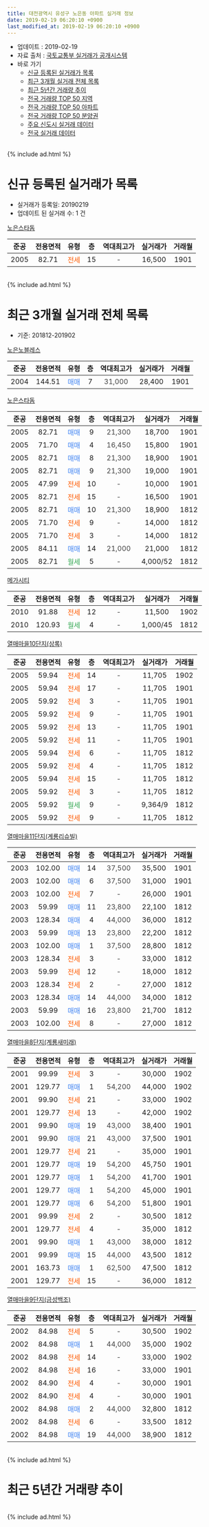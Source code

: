 ```yaml
---
title: 대전광역시 유성구 노은동 아파트 실거래 정보
date: 2019-02-19 06:20:10 +0900
last_modified_at: 2019-02-19 06:20:10 +0900
---
```


* 업데이트 : 2019-02-19
* 자료 출처 : [국토교통부 실거래가 공개시스템](http://rt.molit.go.kr)
* 바로 가기
    * [신규 등록된 실거래가 목록](#신규-등록된-실거래가-목록)
    * [최근 3개월 실거래 전체 목록](#최근-3개월-실거래-전체-목록)
    * [최근 5년간 거래량 추이](#최근-5년간-거래량-추이)
    * [전국 거래량 TOP 50 지역](https://inasie.github.io/apt-trade-info/최근-3개월-전국에서-가장-거래가-많이-발생한-지역)
    * [전국 거래량 TOP 50 아파트](https://inasie.github.io/apt-trade-info/최근-3개월-전국에서-가장-거래가-많이-발생한-아파트)
    * [전국 거래량 TOP 50 분양권](https://inasie.github.io/apt-trade-info/최근-3개월-전국에서-가장-거래가-많이-발생한-분양권)
    * [주요 신도시 실거래 데이터](https://inasie.github.io/apt-trade-info/주요-신도시)
    * [전국 실거래 데이터](https://inasie.github.io/apt-trade-info/전국)
<br>
{% include ad.html %}
<br>

# 신규 등록된 실거래가 목록
* 실거래가 등록일: 20190219
* 업데이트 된 실거래 수: 1 건


[노은스타돔](https://search.naver.com/search.naver?query=%EB%8C%80%EC%A0%84%EA%B4%91%EC%97%AD%EC%8B%9C+%EC%9C%A0%EC%84%B1%EA%B5%AC+%EB%85%B8%EC%9D%80%EB%8F%99+%EB%85%B8%EC%9D%80%EC%8A%A4%ED%83%80%EB%8F%94)

|준공|전용면적|유형|층|역대최고가|실거래가|거래월|
|:---:|:---:|:---:|:---:|:---:|:---:|:---:|
|2005|82.71|<span style="color:#ff5a00">전세</span>|15|<span style="color:#444444">-</span>|16,500|1901|


<br>
{% include ad.html %}
<br>

# 최근 3개월 실거래 전체 목록
* 기준: 201812-201902


[노은노블레스](https://search.naver.com/search.naver?query=%EB%8C%80%EC%A0%84%EA%B4%91%EC%97%AD%EC%8B%9C+%EC%9C%A0%EC%84%B1%EA%B5%AC+%EB%85%B8%EC%9D%80%EB%8F%99+%EB%85%B8%EC%9D%80%EB%85%B8%EB%B8%94%EB%A0%88%EC%8A%A4)

|준공|전용면적|유형|층|역대최고가|실거래가|거래월|
|:---:|:---:|:---:|:---:|:---:|:---:|:---:|
|2004|144.51|<span style="color:#4285f3">매매</span>|7|<span style="color:#444444">31,000</span>|28,400|1901|

[노은스타돔](https://search.naver.com/search.naver?query=%EB%8C%80%EC%A0%84%EA%B4%91%EC%97%AD%EC%8B%9C+%EC%9C%A0%EC%84%B1%EA%B5%AC+%EB%85%B8%EC%9D%80%EB%8F%99+%EB%85%B8%EC%9D%80%EC%8A%A4%ED%83%80%EB%8F%94)

|준공|전용면적|유형|층|역대최고가|실거래가|거래월|
|:---:|:---:|:---:|:---:|:---:|:---:|:---:|
|2005|82.71|<span style="color:#4285f3">매매</span>|9|<span style="color:#444444">21,300</span>|18,700|1901|
|2005|71.70|<span style="color:#4285f3">매매</span>|4|<span style="color:#444444">16,450</span>|15,800|1901|
|2005|82.71|<span style="color:#4285f3">매매</span>|8|<span style="color:#444444">21,300</span>|18,900|1901|
|2005|82.71|<span style="color:#4285f3">매매</span>|9|<span style="color:#444444">21,300</span>|19,000|1901|
|2005|47.99|<span style="color:#ff5a00">전세</span>|10|<span style="color:#444444">-</span>|10,000|1901|
|2005|82.71|<span style="color:#ff5a00">전세</span>|15|<span style="color:#444444">-</span>|16,500|1901|
|2005|82.71|<span style="color:#4285f3">매매</span>|10|<span style="color:#444444">21,300</span>|18,900|1812|
|2005|71.70|<span style="color:#ff5a00">전세</span>|9|<span style="color:#444444">-</span>|14,000|1812|
|2005|71.70|<span style="color:#ff5a00">전세</span>|3|<span style="color:#444444">-</span>|14,000|1812|
|2005|84.11|<span style="color:#4285f3">매매</span>|14|<span style="color:#444444">21,000</span>|21,000|1812|
|2005|82.71|<span style="color:#34a853">월세</span>|5|<span style="color:#444444">-</span>|4,000/52|1812|

[메가시티](https://search.naver.com/search.naver?query=%EB%8C%80%EC%A0%84%EA%B4%91%EC%97%AD%EC%8B%9C+%EC%9C%A0%EC%84%B1%EA%B5%AC+%EB%85%B8%EC%9D%80%EB%8F%99+%EB%A9%94%EA%B0%80%EC%8B%9C%ED%8B%B0)

|준공|전용면적|유형|층|역대최고가|실거래가|거래월|
|:---:|:---:|:---:|:---:|:---:|:---:|:---:|
|2010|91.88|<span style="color:#ff5a00">전세</span>|12|<span style="color:#444444">-</span>|11,500|1902|
|2010|120.93|<span style="color:#34a853">월세</span>|4|<span style="color:#444444">-</span>|1,000/45|1812|

[열매마을10단지(상록)](https://search.naver.com/search.naver?query=%EB%8C%80%EC%A0%84%EA%B4%91%EC%97%AD%EC%8B%9C+%EC%9C%A0%EC%84%B1%EA%B5%AC+%EB%85%B8%EC%9D%80%EB%8F%99+%EC%97%B4%EB%A7%A4%EB%A7%88%EC%9D%8410%EB%8B%A8%EC%A7%80%28%EC%83%81%EB%A1%9D%29)

|준공|전용면적|유형|층|역대최고가|실거래가|거래월|
|:---:|:---:|:---:|:---:|:---:|:---:|:---:|
|2005|59.94|<span style="color:#ff5a00">전세</span>|14|<span style="color:#444444">-</span>|11,705|1902|
|2005|59.94|<span style="color:#ff5a00">전세</span>|17|<span style="color:#444444">-</span>|11,705|1901|
|2005|59.92|<span style="color:#ff5a00">전세</span>|3|<span style="color:#444444">-</span>|11,705|1901|
|2005|59.92|<span style="color:#ff5a00">전세</span>|9|<span style="color:#444444">-</span>|11,705|1901|
|2005|59.92|<span style="color:#ff5a00">전세</span>|13|<span style="color:#444444">-</span>|11,705|1901|
|2005|59.92|<span style="color:#ff5a00">전세</span>|11|<span style="color:#444444">-</span>|11,705|1901|
|2005|59.94|<span style="color:#ff5a00">전세</span>|6|<span style="color:#444444">-</span>|11,705|1812|
|2005|59.92|<span style="color:#ff5a00">전세</span>|4|<span style="color:#444444">-</span>|11,705|1812|
|2005|59.94|<span style="color:#ff5a00">전세</span>|15|<span style="color:#444444">-</span>|11,705|1812|
|2005|59.92|<span style="color:#ff5a00">전세</span>|3|<span style="color:#444444">-</span>|11,705|1812|
|2005|59.92|<span style="color:#34a853">월세</span>|9|<span style="color:#444444">-</span>|9,364/9|1812|
|2005|59.92|<span style="color:#ff5a00">전세</span>|9|<span style="color:#444444">-</span>|11,705|1812|

[열매마을11단지(계룡리슈빌)](https://search.naver.com/search.naver?query=%EB%8C%80%EC%A0%84%EA%B4%91%EC%97%AD%EC%8B%9C+%EC%9C%A0%EC%84%B1%EA%B5%AC+%EB%85%B8%EC%9D%80%EB%8F%99+%EC%97%B4%EB%A7%A4%EB%A7%88%EC%9D%8411%EB%8B%A8%EC%A7%80%28%EA%B3%84%EB%A3%A1%EB%A6%AC%EC%8A%88%EB%B9%8C%29)

|준공|전용면적|유형|층|역대최고가|실거래가|거래월|
|:---:|:---:|:---:|:---:|:---:|:---:|:---:|
|2003|102.00|<span style="color:#4285f3">매매</span>|14|<span style="color:#444444">37,500</span>|35,500|1901|
|2003|102.00|<span style="color:#4285f3">매매</span>|6|<span style="color:#444444">37,500</span>|31,000|1901|
|2003|102.00|<span style="color:#ff5a00">전세</span>|7|<span style="color:#444444">-</span>|26,000|1901|
|2003|59.99|<span style="color:#4285f3">매매</span>|11|<span style="color:#444444">23,800</span>|22,100|1812|
|2003|128.34|<span style="color:#4285f3">매매</span>|4|<span style="color:#444444">44,000</span>|36,000|1812|
|2003|59.99|<span style="color:#4285f3">매매</span>|13|<span style="color:#444444">23,800</span>|22,200|1812|
|2003|102.00|<span style="color:#4285f3">매매</span>|1|<span style="color:#444444">37,500</span>|28,800|1812|
|2003|128.34|<span style="color:#ff5a00">전세</span>|3|<span style="color:#444444">-</span>|33,000|1812|
|2003|59.99|<span style="color:#ff5a00">전세</span>|12|<span style="color:#444444">-</span>|18,000|1812|
|2003|128.34|<span style="color:#ff5a00">전세</span>|2|<span style="color:#444444">-</span>|27,000|1812|
|2003|128.34|<span style="color:#4285f3">매매</span>|14|<span style="color:#444444">44,000</span>|34,000|1812|
|2003|59.99|<span style="color:#4285f3">매매</span>|16|<span style="color:#444444">23,800</span>|21,700|1812|
|2003|102.00|<span style="color:#ff5a00">전세</span>|8|<span style="color:#444444">-</span>|27,000|1812|

[열매마을8단지(계룡새미래)](https://search.naver.com/search.naver?query=%EB%8C%80%EC%A0%84%EA%B4%91%EC%97%AD%EC%8B%9C+%EC%9C%A0%EC%84%B1%EA%B5%AC+%EB%85%B8%EC%9D%80%EB%8F%99+%EC%97%B4%EB%A7%A4%EB%A7%88%EC%9D%848%EB%8B%A8%EC%A7%80%28%EA%B3%84%EB%A3%A1%EC%83%88%EB%AF%B8%EB%9E%98%29)

|준공|전용면적|유형|층|역대최고가|실거래가|거래월|
|:---:|:---:|:---:|:---:|:---:|:---:|:---:|
|2001|99.99|<span style="color:#ff5a00">전세</span>|3|<span style="color:#444444">-</span>|30,000|1902|
|2001|129.77|<span style="color:#4285f3">매매</span>|1|<span style="color:#444444">54,200</span>|44,000|1902|
|2001|99.90|<span style="color:#ff5a00">전세</span>|21|<span style="color:#444444">-</span>|33,000|1902|
|2001|129.77|<span style="color:#ff5a00">전세</span>|13|<span style="color:#444444">-</span>|42,000|1902|
|2001|99.90|<span style="color:#4285f3">매매</span>|19|<span style="color:#444444">43,000</span>|38,400|1901|
|2001|99.90|<span style="color:#4285f3">매매</span>|21|<span style="color:#444444">43,000</span>|37,500|1901|
|2001|129.77|<span style="color:#ff5a00">전세</span>|21|<span style="color:#444444">-</span>|35,000|1901|
|2001|129.77|<span style="color:#4285f3">매매</span>|19|<span style="color:#444444">54,200</span>|45,750|1901|
|2001|129.77|<span style="color:#4285f3">매매</span>|1|<span style="color:#444444">54,200</span>|41,700|1901|
|2001|129.77|<span style="color:#4285f3">매매</span>|1|<span style="color:#444444">54,200</span>|45,000|1901|
|2001|129.77|<span style="color:#4285f3">매매</span>|6|<span style="color:#444444">54,200</span>|51,800|1901|
|2001|99.99|<span style="color:#ff5a00">전세</span>|2|<span style="color:#444444">-</span>|30,500|1812|
|2001|129.77|<span style="color:#ff5a00">전세</span>|4|<span style="color:#444444">-</span>|35,000|1812|
|2001|99.90|<span style="color:#4285f3">매매</span>|1|<span style="color:#444444">43,000</span>|38,000|1812|
|2001|99.99|<span style="color:#4285f3">매매</span>|15|<span style="color:#444444">44,000</span>|43,500|1812|
|2001|163.73|<span style="color:#4285f3">매매</span>|1|<span style="color:#444444">62,500</span>|47,500|1812|
|2001|129.77|<span style="color:#ff5a00">전세</span>|15|<span style="color:#444444">-</span>|36,000|1812|


<script async src="//pagead2.googlesyndication.com/pagead/js/adsbygoogle.js"></script>
<!-- 기본 -->
<ins class="adsbygoogle"
     style="display:block"
     data-ad-client="ca-pub-2446590836940007"
     data-ad-slot="1659523306"
     data-ad-format="auto"
     data-full-width-responsive="true"></ins>
<script>
(adsbygoogle = window.adsbygoogle || []).push({});
</script>


[열매마을9단지(금성백조)](https://search.naver.com/search.naver?query=%EB%8C%80%EC%A0%84%EA%B4%91%EC%97%AD%EC%8B%9C+%EC%9C%A0%EC%84%B1%EA%B5%AC+%EB%85%B8%EC%9D%80%EB%8F%99+%EC%97%B4%EB%A7%A4%EB%A7%88%EC%9D%849%EB%8B%A8%EC%A7%80%28%EA%B8%88%EC%84%B1%EB%B0%B1%EC%A1%B0%29)

|준공|전용면적|유형|층|역대최고가|실거래가|거래월|
|:---:|:---:|:---:|:---:|:---:|:---:|:---:|
|2002|84.98|<span style="color:#ff5a00">전세</span>|5|<span style="color:#444444">-</span>|30,500|1902|
|2002|84.98|<span style="color:#4285f3">매매</span>|1|<span style="color:#444444">44,000</span>|35,000|1902|
|2002|84.98|<span style="color:#ff5a00">전세</span>|14|<span style="color:#444444">-</span>|33,000|1902|
|2002|84.98|<span style="color:#ff5a00">전세</span>|16|<span style="color:#444444">-</span>|33,000|1901|
|2002|84.90|<span style="color:#ff5a00">전세</span>|4|<span style="color:#444444">-</span>|30,000|1901|
|2002|84.90|<span style="color:#ff5a00">전세</span>|4|<span style="color:#444444">-</span>|30,000|1901|
|2002|84.98|<span style="color:#4285f3">매매</span>|2|<span style="color:#444444">44,000</span>|32,800|1812|
|2002|84.98|<span style="color:#ff5a00">전세</span>|6|<span style="color:#444444">-</span>|33,500|1812|
|2002|84.98|<span style="color:#4285f3">매매</span>|19|<span style="color:#444444">44,000</span>|38,900|1812|


<br>
{% include ad.html %}
<br>

# 최근 5년간 거래량 추이


<div style="width:100%;">
    <canvas id="deal_progress" height="200"></canvas>
</div>

<script>
new Chart(document.getElementById("deal_progress"), {
    type: 'line',
    data: {
        labels: ['201402','201403','201404','201405','201406','201407','201408','201409','201410','201411','201412','201501','201502','201503','201504','201505','201506','201507','201508','201509','201510','201511','201512','201601','201602','201603','201604','201605','201606','201607','201608','201609','201610','201611','201612','201701','201702','201703','201704','201705','201706','201707','201708','201709','201710','201711','201712','201801','201802','201803','201804','201805','201806','201807','201808','201809','201810','201811','201812','201901','201902'],
        datasets: [{
            label: '매매',
            pointRadius: 1,
            data: [10, 11, 6, 13, 11, 15, 8, 9, 19, 16, 20, 11, 15, 12, 15, 16, 12, 17, 18, 11, 16, 19, 20, 18, 10, 14, 13, 12, 17, 19, 18, 26, 26, 22, 17, 15, 21, 15, 16, 15, 12, 14, 13, 21, 15, 31, 22, 25, 5, 14, 10, 11, 8, 13, 14, 19, 28, 25, 13, 13, 2],
            borderColor: "rgba(255, 201, 14, 1)",
            backgroundColor: "rgba(255, 201, 14, 0.5)",
            fill: false,
            lineTension: 0
        },{
            label: '전월세',
            pointRadius: 1,
            data: [32, 32, 18, 14, 21, 15, 25, 27, 31, 24, 27, 38, 23, 20, 14, 12, 19, 8, 15, 11, 12, 20, 16, 17, 17, 15, 18, 14, 13, 18, 11, 13, 14, 7, 19, 17, 20, 17, 15, 13, 10, 10, 7, 14, 10, 25, 25, 24, 18, 22, 10, 18, 8, 11, 18, 11, 21, 15, 18, 12, 7],
            borderColor: "rgba(0, 141, 185, 1)",
            backgroundColor: "rgba(0, 141, 185, 0.5)",
            fill: false,
            lineTension: 0
        }
        ]
    },
    options: {
        responsive: true,
        title: {
            display: false
        },
        tooltips: {
            mode: 'index',
            intersect: false
        },
        hover: {
            mode: 'nearest',
            intersect: true
        },
        scales: {
            xAxes: [{
                display: true,
                scaleLabel: {
                    display: true,
                    labelString: '년/월'
                }
            }],
            yAxes: [{
                display: true,
                ticks: {
                    suggestedMin: 0,
                },
                scaleLabel: {
                    display: true,
                    labelString: '실거래 수'
                }
            }]
        }
    }
});

</script>


<br>
{% include ad.html %}
<br>

